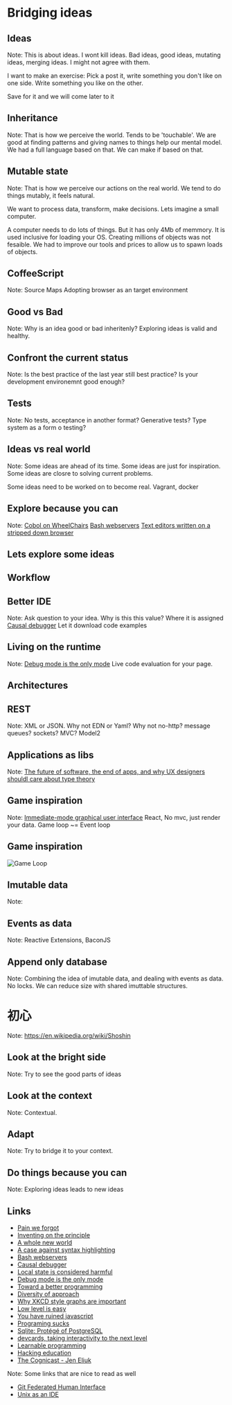 # Bridging ideas


## Ideas

Note:
This is about ideas. I wont kill ideas.
Bad ideas, good ideas, mutating ideas, merging ideas.
I might not agree with them.

I want to make an exercise: 
Pick a post it, write something you don't like on one side.
Write something you like on the other.

Save for it and we will come later to it


## Inheritance

Note:
That is how we perceive the world. Tends to be 'touchable'.
We are good at finding patterns and giving names to things help our mental model.
We had a full language based on that.
We can make if based on that.


## Mutable state

Note:
That is how we perceive our actions on the real world.
We tend to do things mutably, it feels natural.

We want to process data, transform, make decisions.
Lets imagine a small computer.

A computer needs to do lots of things. But it has only 4Mb of memmory.
It is used inclusive for loading your OS.
Creating millions of objects was not fesaible.
We had to improve our tools and prices to allow us to spawn loads of objects.


## CoffeeScript

Note:
Source Maps
Adopting browser as an target environment


## Good vs Bad

Note:
Why is an idea good or bad inheritenly?
Exploring ideas is valid and healthy.


## Confront the current status
Note:
Is the best practice of the last year still best practice?
Is your development environemnt good enough?


## Tests

Note:
No tests, acceptance in another format?
Generative tests? Type system as a form o testing?


## Ideas vs real world

Note:
Some ideas are ahead of its time.
Some ideas are just for inspiration.
Some ideas are closre to solving current problems.

Some ideas need to be worked on to become real.
Vagrant, docker


## Explore because you can

Note:
[Cobol on WheelChairs](http://azac.pl/cobol-on-wheelchair/)
[Bash webservers](http://www.infoq.com/presentations/bash)
[Text editors written on a stripped down browser](https://atom.io/)


## Lets explore some ideas


## Workflow


## Better IDE

Note:
Ask question to your idea. Why is this this value? Where it is assigned
[Causal debugger](http://repository.cmu.edu/cgi/viewcontent.cgi?article=1165&context=hcii)
Let it download code examples


## Living on the runtime

Note:
[Debug mode is the only mode](http://gbracha.blogspot.com.br/2012/11/debug-mode-is-only-mode.html)
Live code evaluation for your page.


## Architectures


## REST

Note:
XML or JSON. Why not EDN or Yaml?
Why not no-http? message queues? sockets?
MVC? Model2


## Applications as libs

Note:
[The future of software, the end of apps, and why UX designers shouldl care about type theory](http://pchiusano.blogspot.com.br/2013/05/the-future-of-software-end-of-apps-and.html)


## Game inspiration

Note:
[Immediate-mode graphical user interface](http://mollyrocket.com/861)
React, No mvc, just render your data.
Game loop ~= Event loop


## Game inspiration
![Game Loop](http://rbwhitaker.wdfiles.com/local--files/the-game-loop/GameLoop.png)


## Imutable data

Note:


## Events as data

Note:
Reactive Extensions, BaconJS


## Append only database

Note:
Combining the idea of imutable data, and dealing with events as data.
No locks.
We can reduce size with shared imuttable structures.


# 初心

Note:
https://en.wikipedia.org/wiki/Shoshin


## Look at the bright side

Note:
Try to see the good parts of ideas


## Look at the context

Note:
Contextual.


## Adapt
Note:
Try to bridge it to your context.


## Do things because you can
Note:
Exploring ideas leads to new ideas


## Links
- [Pain we forgot](http://www.lighttable.com/2014/05/16/pain-we-forgot/)
- [Inventing on the principle](http://vimeo.com/36579366)
- [A whole new world](https://www.destroyallsoftware.com/talks/a-whole-new-world)
- [A case against syntax highlighting](http://www.linusakesson.net/programming/syntaxhighlighting/)
- [Bash webservers](http://www.infoq.com/presentations/bash)
- [Causal debugger](http://repository.cmu.edu/cgi/viewcontent.cgi?article=1165&context=hcii)
- [Local state is considered harmful](http://scattered-thoughts.net/blog/2014/02/17/local-state-is-harmful/)
- [Debug mode is the only mode](http://gbracha.blogspot.com.br/2012/11/debug-mode-is-only-mode.html)
- [Toward a better programming](http://www.lighttable.com/2014/03/27/toward-a-better-programming/)
- [Diversity of approach](http://podcasts.thoughtbot.com/giantrobots/93)
- [Why XKCD style graphs are important](http://www.chrisstucchio.com/blog/2014/why_xkcd_style_graphs_are_important.html)
- [Low level is easy](http://www.yosefk.com/blog/low-level-is-easy.html)
- [You have ruined javascript](http://codeofrob.com/entries/you-have-ruined-javascript.html)
- [Programing sucks](http://stilldrinking.org/programming-sucks)
- [Sqlite: Protégé of PostgreSQL](http://www.pgcon.org/2014/schedule/events/736.en.html)
- [devcards, taking interactivity to the next level](http://rigsomelight.com/2014/06/03/devcards-taking-interactivity-to-the-next-level.html)
- [Learnable programming](http://worrydream.com/LearnableProgramming/)
- [Hacking education](http://rubyrogues.com/159-rr-hacking-education-with-saron-yitbarek/)
- [The Cognicast - Jen Eliuk](http://thinkrelevance.com/blog/2014/05/20/jen-eliuk-cognicast-episode-056)

Note:
Some links that are nice to read as well
- [Git Federated Human Interface](https://docs.google.com/document/d/1ZD5zkT7yEkuCJUyexVbjNzhNKdfdmNfUPYAKoWhae7c/edit#heading=h.1qr6auawov6l)
- [Unix as an IDE](http://blog.sanctum.geek.nz/unix-as-ide-introduction/)
